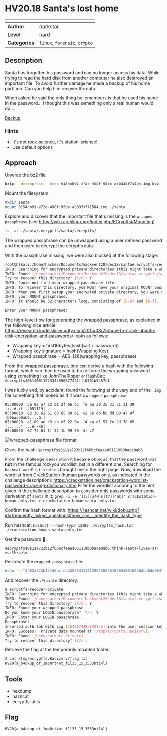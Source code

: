 # HV20.18 Santa's lost home

| <!-- --> | <!-- --> |
| --- | --- |
| **Author**     | darkstar |
| **Level**      | hard |
| **Categories** | `linux`, `forensic`, `crypto` |


## Description
Santa has forgotten his password and can no longer access his data. While trying to read the hard disk from another computer he also destroyed an important file. To avoid further damage he made a backup of his home partition. Can you help him recover the data.

When asked he said the only thing he remembers is that he used his name in the password... I thought this was something only a real human would do...

[Backup](./9154cb91-e72e-498f-95de-ac8335f71584.img.bz2)

### Hints
- It's not rock-science, it's station-science!
- Use default options

## Approach
Unwrap the bz2 file: 
```bash
bzip --decompress --keep 9154cb91-e72e-498f-95de-ac8335f71584.img.bz2
```

Mount the filesystem:
```bash
mkdir santa
mount 9154cb91-e72e-498f-95de-ac8335f71584.img ./santa
```

Explore and discover that the important file that's missing is the `wrapped-passphrase` (see https://wiki.archlinux.org/index.php/ECryptfs#Mounting)
```bash
ls -al ./santa/.ecryptfs/santa/.ecryptfs/
```
The wrapped passphrase can be unwrapped using a user defined password and then used to decrypt the ecryptfs data.

With the passphrase missing, we were also blocked at the following stage:
```bash
root@hlkali:/home/hacker/Documents/hackvent20/dec18/santa# ecryptfs-recover-private 
INFO: Searching for encrypted private directories (this might take a while)...
INFO: Found [/home/hacker/Documents/hackvent20/dec18/santa/.ecryptfs/santa/.Private].
Try to recover this directory? [Y/n]: Y
INFO: Could not find your wrapped passphrase file.
INFO: To recover this directory, you MUST have your original MOUNT passphrase.
INFO: When you first setup your encrypted private directory, you were told to record
INFO: your MOUNT passphrase.
INFO: It should be 32 characters long, consisting of [0-9] and [a-f].

Enter your MOUNT passphrase: 
```

The high-level flow for generating the wrapped passphrase, as explained in the following nice article: https://research.kudelskisecurity.com/2015/08/25/how-to-crack-ubuntu-disk-encryption-and-passwords/ looks as follows:
- Wrapping key = first16bytes(hash(salt + password))
- Wrapping key signature = hash(Wrapping Key)
- Wrapped passphrase = AES-128(wrapping key, passphrase)

From the wrapped passphrase, one can derive a hash with the following format, which can then be used to brute-force the wrapping password using something like JohnTheRipper or HashCat: `$ecryptfs$0$1$0011223344556677$21ff10301b5457e1`

I was lucky and, by accident, found the following at the very end of the `.img` file something that looked as if it was a `wrapped-passphrase`:
```hexdump
05c00000  3a 02 a7 23 b1 2f 66 bc  fe aa 30 35 31 31 31 39  |:..#./f...051119|
05c00010  62 30 62 61 63 65 30 61  62 36 db b8 dd 00 47 8f  |b0bace0ab6....G.|
05c00020  a1 89 ae c3 cb e5 22 94  f4 ca d1 57 fe 2d 78 65  |......"....W.-xe|
05c00030  67 74 61 1f 32 1b 99 30  6f c7 
```

![wrapped-passphrase file format](https://cybermashup.files.wordpress.com/2015/08/wrappedpassphrasev2.png)

Gives the hash: `$ecryptfs$0$1$a723b12f66bcfeaa$051119b0bace0ab6`

From the challenge description it became obvious, that the password was **not** in the famous rockyou wordlist, but in a different one. Searching for `hashcat wordlist station` brought me to the right page. Now, download the wordlist from CrackStation (human passwords only, as indicated in the challenge description): https://crackstation.net/crackstation-wordlist-password-cracking-dictionary.htm
Filter the wordlist accoring to the hint given in the challenge description to consider only passwords with some derivation of `santa` in it: `grep -i -e '[s5][a4@]n[t7][4a@]' crackstation-human-only.txt > crackstation-human-santa-only.txt`

Confirm the hash format with: https://hashcat.net/wiki/doku.php?id=frequently_asked_questions#how_can_i_identify_the_hash_type

Run hashcat: `hashcat --hash-type 12200 ./ecryptfs_hash.txt ./crackstation-human-santa-only.txt`

Get the password 🎉:
```
$ecryptfs$0$1$a723b12f66bcfeaa$051119b0bace0ab6:think-santa-lives-at-north-pole
```

Re-create the `wrapped-passphrase` file:
```bash
echo -n "3a02a723b12f66bcfeaa30353131313962306261636530616236dbb8dd00478fa189aec3cbe52294f4cad157fe2d78656774611f321b99306fc7"| xxd -r -p > santa/.ecryptfs/santa/.ecryptfs/wrapped-passphrase
```
And recover the `.Private` directory:
```bash
$ ecryptfs-recover-private 
INFO: Searching for encrypted private directories (this might take a while)...
INFO: Found [/home/hacker/Documents/hackvent20/dec18/santa/.ecryptfs/santa/.Private].
Try to recover this directory? [Y/n]: Y
INFO: Found your wrapped-passphrase
Do you know your LOGIN passphrase? [Y/n] Y
INFO: Enter your LOGIN passphrase...
Passphrase: 
Inserted auth tok with sig [7b4f67408a83013e] into the user session keyring
INFO: Success!  Private data mounted at [/tmp/ecryptfs.Racizvrv].
INFO: Found [/home/hacker/.Private].
Try to recover this directory? [Y/n]: 
```

Retrieve the flag at the temporarily mounted folder:
```bash
$ cat /tmp/ecryptfs.Racizvrv/flag.txt 
HV20{a_b4ckup_of_1mp0rt4nt_f1l35_15_3553nt14l}
```

## Tools
- hexdump
- hashcat
- ecryptfs-utils

## Flag
`HV20{a_b4ckup_of_1mp0rt4nt_f1l35_15_3553nt14l}`
